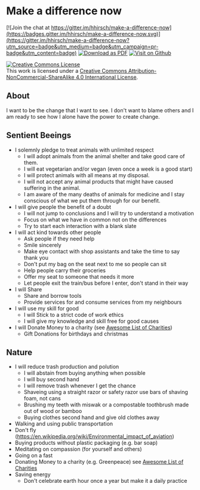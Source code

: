 # Make a difference now

[![Join the chat at https://gitter.im/hhirsch/make-a-difference-now](https://badges.gitter.im/hhirsch/make-a-difference-now.svg)](https://gitter.im/hhirsch/make-a-difference-now?utm_source=badge&utm_medium=badge&utm_campaign=pr-badge&utm_content=badge)
[![Download as PDF](https://img.shields.io/badge/Download-PDF-brightgreen.svg)](https://github-pdf.herokuapp.com/hhirsch/make-a-difference-now/blob/master/README.pdf)
[![Visit on Github](https://img.shields.io/badge/Visit_on-Github-brightgreen.svg)](https://github.com/team-for-awesome/make-a-difference-now)

[![Creative Commons License](https://i.creativecommons.org/l/by-nc-sa/4.0/88x31.png)](http://creativecommons.org/licenses/by-nc-sa/4.0/)  
This work is licensed under a [Creative Commons Attribution-NonCommercial-ShareAlike 4.0 International License](http://creativecommons.org/licenses/by-nc-sa/4.0/).

## About
I want to be the change that I want to see. I don't want to blame others and I am ready to see how I alone have the power to create change.

## Sentient Beeings
- I solemnly pledge to treat animals with unlimited respect
    - I will adopt animals from the animal shelter and take good care of them.
    - I will eat vegetarian and/or vegan (even once a week is a good start)
    - I will protect animals with all means at my disposal.
    - I will not accept any animal products that might have caused suffering in the animal.
    - I am aware of the many deaths of animals for medicine and I stay conscious of what we put them through for our benefit.
- I will give people the benefit of a doubt
    - I will not jump to conclusions and I will try to understand a motivation
    - Focus on what we have in common not on the differences
    - Try to start each interaction with a blank slate
- I will act kind towards other people
    - Ask people if they need help
    - Smile sincerely
    - Make eye contact with shop assistants and take the time to say thank you
    - Don't put my bag on the seat next to me so people can sit
    - Help people carry their groceries  
    - Offer my seat to someone that needs it more
    - Let people exit the train/bus before I enter, don't stand in their way
- I will Share
    - Share and borrow tools
    - Provide services for and consume services from my neighbours
- I will use my skill for good
    - I will Stick to a strict code of work ethics
    - I will give my knowledge and skill free for good causes
- I will Donate Money to a charity (see [Awesome List of Charities](https://github.com/hhirsch/awesome-charities))
    - Gift Donations for birthdays and christmas
    
## Nature
- I will reduce trash production and polution
    - I will abstain from buying anything when possible
    - I will buy second hand
    - I will remove trash whenever I get the chance
    - Shaveing using a straight razor or safety razor use bars of shaving foam, not cans
    - Brushing my teeth with miswak or a compostable toothbrush made out of wood or bamboo
    - Buying clothes second hand and give old clothes away
- Walking and using public transportation
- Don't fly (https://en.wikipedia.org/wiki/Environmental_impact_of_aviation)
- Buying products without plastic packaging (e.g. bar soap)
- Meditating on compassion (for yourself and others)
- Going on a fast
- Donating Money to a charity (e.g. Greenpeace) see [Awesome List of Charities](https://github.com/hhirsch/awesome-charities)
- Saving energy
    - Don't celebrate earth hour once a year but make it a daily practice

